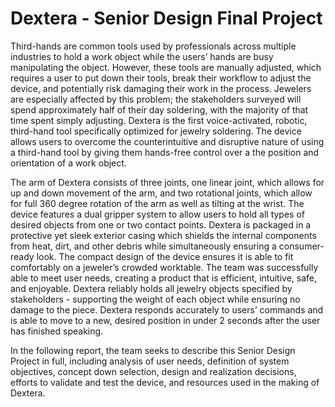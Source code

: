 # Dextera - Senior Design Final Project
Third-hands are common tools used by professionals across multiple industries to hold a work object while the users’ hands are busy manipulating the object. However, these tools are manually adjusted, which requires a user to put down their tools, break their workflow to adjust the device, and potentially risk damaging their work in the process. Jewelers are especially affected by this problem; the stakeholders surveyed will spend approximately half of their day soldering, with the majority of that time spent simply adjusting. Dextera is the first voice-activated, robotic, third-hand tool specifically optimized for jewelry soldering. The device allows users to overcome the counterintuitive and disruptive nature of using a third-hand tool by giving them hands-free control over a the position and orientation of a work object.

The arm of Dextera consists of three joints, one linear joint, which allows for up and down movement of the arm, and two rotational joints, which allow for full 360 degree rotation of the arm as well as tilting at the wrist. The device features a dual gripper system to allow users to hold all types of desired objects from one or two contact points. Dextera is packaged in a protective yet sleek exterior casing which shields the internal components from heat, dirt, and other debris while simultaneously ensuring a consumer-ready look. The compact design of the device ensures it is able to fit comfortably on a jeweler’s crowded worktable.
The team was successfully able to meet user needs, creating a product that is efficient, intuitive, safe, and enjoyable. Dextera reliably holds all jewelry objects specified by stakeholders - supporting the weight of each object while ensuring no damage to the piece. Dextera responds accurately to users’ commands and is able to move to a new, desired position in under 2 seconds after the user has finished speaking.

In the following report, the team seeks to describe this Senior Design Project in full, including analysis of user needs, definition of system objectives, concept down selection, design and realization decisions, efforts to validate and test the device, and resources used in the making of Dextera.
